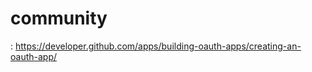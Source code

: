 # community

<Github OAuth document>: https://developer.github.com/apps/building-oauth-apps/creating-an-oauth-app/